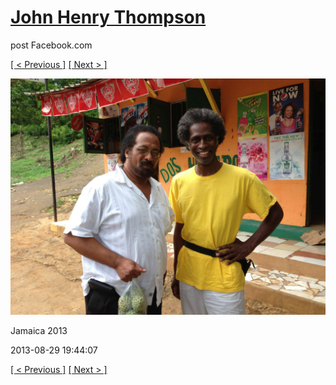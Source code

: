 # [John Henry Thompson](../README.md)
post Facebook.com

[[ < Previous ]](2013-08-29-49.md) [[ Next > ]](2013-08-29-51.md)

[![](../media/2013-08-29/Jamaica-2061.jpg)](../README.md)

Jamaica 2013

2013-08-29 19:44:07

[[ < Previous ]](2013-08-29-49.md) [[ Next > ]](2013-08-29-51.md)